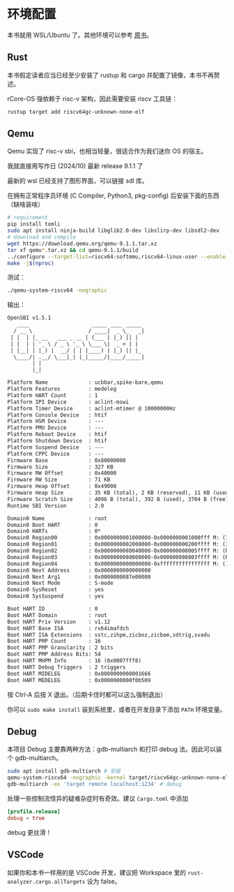 # 环境配置

本书就用 WSL/Ubuntu 了。其他环境可以参考 [原书](https://rcore-os.cn/rCore-Tutorial-Book-v3/chapter0/5setup-devel-env.html)。

## Rust

本书假定读者应当已经至少安装了 rustup 和 cargo 并配置了镜像，本书不再赘述。

rCore-OS 强依赖于 risc-v 架构，因此需要安装 riscv 工具链：

```bash
rustup target add riscv64gc-unknown-none-elf
```

## Qemu

Qemu 实现了 risc-v sbi，也相当轻量，很适合作为我们迷你 OS 的宿主。

我就直接用写作日 (2024/10) 最新 release 9.1.1 了

最新的 wsl 已经支持了图形界面，可以链接 sdl 库。

在拥有正常程序员环境 (C Compiler, Python3, pkg-config) 后安装下面的东西（缺啥装啥）

```bash
# requirement
pip install tomli
sudo apt install ninja-build libglib2.0-dev libslirp-dev libsdl2-dev
# download and compile
wget https://download.qemu.org/qemu-9.1.1.tar.xz
tar xf qemu*.tar.xz && cd qemu-9.1.1/build
../configure --target-list=riscv64-softmmu,riscv64-linux-user --enable-sdl --enable-slirp --disable-docs
make -j$(nproc)
```

测试：
```bash
./qemu-system-riscv64 -nographic
```

输出：
```txt
OpenSBI v1.5.1
   ____                    _____ ____ _____
  / __ \                  / ____|  _ \_   _|
 | |  | |_ __   ___ _ __ | (___ | |_) || |
 | |  | | '_ \ / _ \ '_ \ \___ \|  _ < | |
 | |__| | |_) |  __/ | | |____) | |_) || |_
  \____/| .__/ \___|_| |_|_____/|____/_____|
        | |
        |_|

Platform Name             : ucbbar,spike-bare,qemu
Platform Features         : medeleg
Platform HART Count       : 1
Platform IPI Device       : aclint-mswi
Platform Timer Device     : aclint-mtimer @ 10000000Hz
Platform Console Device   : htif
Platform HSM Device       : ---
Platform PMU Device       : ---
Platform Reboot Device    : htif
Platform Shutdown Device  : htif
Platform Suspend Device   : ---
Platform CPPC Device      : ---
Firmware Base             : 0x80000000
Firmware Size             : 327 KB
Firmware RW Offset        : 0x40000
Firmware RW Size          : 71 KB
Firmware Heap Offset      : 0x49000
Firmware Heap Size        : 35 KB (total), 2 KB (reserved), 11 KB (used), 21 KB (free)
Firmware Scratch Size     : 4096 B (total), 392 B (used), 3704 B (free)
Runtime SBI Version       : 2.0

Domain0 Name              : root
Domain0 Boot HART         : 0
Domain0 HARTs             : 0*
Domain0 Region00          : 0x0000000001000000-0x0000000001000fff M: (I,R,W) S/U: (R,W)
Domain0 Region01          : 0x0000000002000000-0x000000000200ffff M: (I,R,W) S/U: ()
Domain0 Region02          : 0x0000000080040000-0x000000008005ffff M: (R,W) S/U: ()
Domain0 Region03          : 0x0000000080000000-0x000000008003ffff M: (R,X) S/U: ()
Domain0 Region04          : 0x0000000000000000-0xffffffffffffffff M: () S/U: (R,W,X)
Domain0 Next Address      : 0x0000000000000000
Domain0 Next Arg1         : 0x0000000087e00000
Domain0 Next Mode         : S-mode
Domain0 SysReset          : yes
Domain0 SysSuspend        : yes

Boot HART ID              : 0
Boot HART Domain          : root
Boot HART Priv Version    : v1.12
Boot HART Base ISA        : rv64imafdch
Boot HART ISA Extensions  : sstc,zihpm,zicboz,zicbom,sdtrig,svadu
Boot HART PMP Count       : 16
Boot HART PMP Granularity : 2 bits
Boot HART PMP Address Bits: 54
Boot HART MHPM Info       : 16 (0x0007fff8)
Boot HART Debug Triggers  : 2 triggers
Boot HART MIDELEG         : 0x0000000000001666
Boot HART MEDELEG         : 0x0000000000f0b509
```

按 Ctrl-A 后按 X 退出。（后期卡住时都可以这么强制退出）

你可以 `sudo make install` 装到系统里，或者在开发目录下添加 `PATH` 环境变量。

## Debug

本项目 Debug 主要靠两种方法：gdb-multiarch 和打印 debug 法。因此可以装个 gdb-multiarch。

```bash
sudo apt install gdb-multiarch # 安装
qemu-system-riscv64 -nographic -kernel target/riscv64gc-unknown-none-elf/release/os -machine virt -s -S # debug 启动虚拟机并等待
gdb-multiarch -ex 'target remote localhost:1234' # debug
```

处理一些控制流怪异的疑难杂症时有奇效。建议 `Cargo.toml` 中添加

```toml
[profile.release]
debug = true
```

debug 更丝滑！

## VSCode

如果你和本书一样用的是 VSCode 开发，建议把 Workspace 里的 `rust-analyzer.cargo.allTargets` 设为 false。